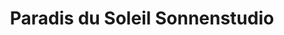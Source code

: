 ---
title: "Paradis du Soleil Sonnenstudio"
url: /kehl/paradis-du-soleil-sonnenstudio/
shop: Kosmetik
---